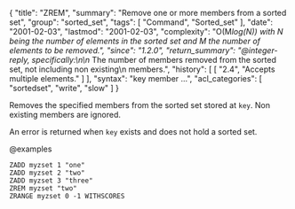 {
  "title": "ZREM",
  "summary": "Remove one or more members from a sorted set",
  "group": "sorted_set",
  "tags": [
    "Command",
    "Sorted_set"
  ],
  "date": "2001-02-03",
  "lastmod": "2001-02-03",
  "complexity": "O(M*log(N)) with N being the number of elements in the sorted set and M the number of elements to be removed.",
  "since": "1.2.0",
  "return_summary": "@integer-reply, specifically:\n\n* The number of members removed from the sorted set, not including non existing\n  members.",
  "history": [
    [
      "2.4",
      "Accepts multiple elements."
    ]
  ],
  "syntax": "key member ...",
  "acl_categories": [
    "sortedset",
    "write",
    "slow"
  ]
}

Removes the specified members from the sorted set stored at `key`.
Non existing members are ignored.

An error is returned when `key` exists and does not hold a sorted set.

@examples

```cli
ZADD myzset 1 "one"
ZADD myzset 2 "two"
ZADD myzset 3 "three"
ZREM myzset "two"
ZRANGE myzset 0 -1 WITHSCORES
```

